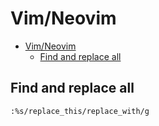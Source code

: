 # Vim/Neovim
<!--ts-->
   * [Vim/Neovim](vim.md#vimneovim)
      * [Find and replace all](vim.md#find-and-replace-all)

<!-- Added by: runner, at: Tue Apr  6 11:15:06 UTC 2021 -->

<!--te-->

## Find and replace all
```vim
:%s/replace_this/replace_with/g
```
